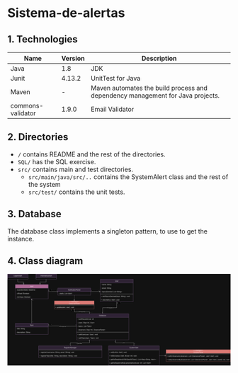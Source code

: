 # Sistema-de-alertas

## 1. Technologies

Name| Version |Description
----|---------|-----------
Java| 1.8     |JDK
Junit| 4.13.2  |UnitTest for Java
Maven| -       | Maven automates the build process and dependency management for Java projects.
commons-validator| 1.9.0   |Email Validator


## 2. Directories

- `/` contains README and the rest of the directories.
- `SQL/` has the SQL exercise.
- `src/` contains main and test directories.
  - `src/main/java/src/..` contains the SystemAlert class and the rest of the system
  - `src/test/` contains the unit tests.

## 3. Database

The database class implements a singleton pattern, to use to get the instance.


## 4. Class diagram

![Diagrama sistemas de alertas](Sistema_de_alertas.png)

